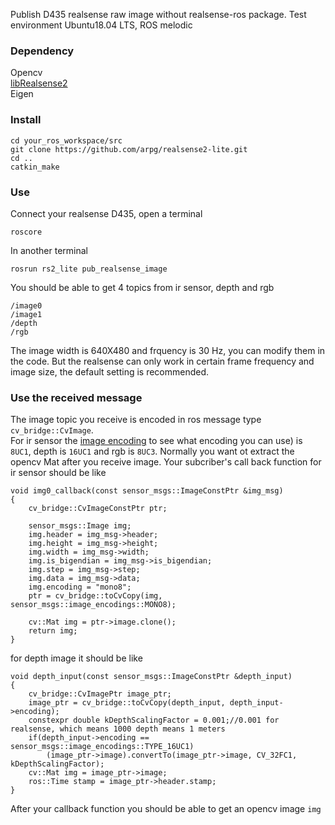 Publish D435 realsense raw image without realsense-ros package. Test environment Ubuntu18.04 LTS, ROS melodic
### Dependency
Opencv <br>
[libRealsense2](https://github.com/IntelRealSense/librealsense) <br>
Eigen <br>
### Install
```
cd your_ros_workspace/src
git clone https://github.com/arpg/realsense2-lite.git
cd ..
catkin_make
```
### Use
Connect your realsense D435, open a terminal
```
roscore
```
In another terminal
```
rosrun rs2_lite pub_realsense_image
```
You should be able to get 4 topics from ir sensor, depth and rgb
```
/image0
/image1
/depth
/rgb
```
The image width is 640X480 and frquency is 30 Hz, you can modify them in the code. But the realsense can only work in certain frame frequency and image size, the default setting is recommended.

### Use the received message
The image topic you receive is encoded in ros message type `cv_bridge::CvImage`. <br>
For ir sensor the [image encoding](http://docs.ros.org/jade/api/sensor_msgs/html/namespacesensor__msgs_1_1image__encodings.html) to see what encoding you can use) is `8UC1`, depth is `16UC1` and rgb is `8UC3`.
Normally you want ot extract the opencv Mat after you receive image. Your subcriber's call back function for ir sensor should be like
```
void img0_callback(const sensor_msgs::ImageConstPtr &img_msg)
{
    cv_bridge::CvImageConstPtr ptr;

    sensor_msgs::Image img;
    img.header = img_msg->header;
    img.height = img_msg->height;
    img.width = img_msg->width;
    img.is_bigendian = img_msg->is_bigendian;
    img.step = img_msg->step;
    img.data = img_msg->data;
    img.encoding = "mono8";
    ptr = cv_bridge::toCvCopy(img, sensor_msgs::image_encodings::MONO8);

    cv::Mat img = ptr->image.clone();
    return img;
}
```
for depth image it should be like
```
void depth_input(const sensor_msgs::ImageConstPtr &depth_input)
{    
    cv_bridge::CvImagePtr image_ptr;
    image_ptr = cv_bridge::toCvCopy(depth_input, depth_input->encoding);
    constexpr double kDepthScalingFactor = 0.001;//0.001 for realsense, which means 1000 depth means 1 meters
    if(depth_input->encoding == sensor_msgs::image_encodings::TYPE_16UC1)
        (image_ptr->image).convertTo(image_ptr->image, CV_32FC1, kDepthScalingFactor);
    cv::Mat img = image_ptr->image;
    ros::Time stamp = image_ptr->header.stamp;
}
```
After your callback function you should be able to get an opencv image `img`
